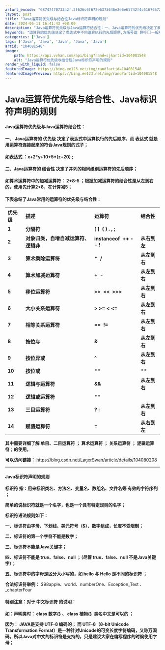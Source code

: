 ```yaml
---
arturl_encode: "68747470733a2f:2f626c6f672e6373646e2e6e65742f4c616765725377616e2f:61727469636c652f64657461696c732f313034303831353438"
layout: post
title: "Java运算符优先级与结合性Java标识符声明的规则"
date: 2024-06-11 16:41:43 +08:00
description: "Java运算符优先级与Java运算符结合性：一、Java运算符的优先级决定了表达式中运算执行的先后顺"
keywords: "运算符的优先级决定了表达式中不同运算执行的先后顺序,方括号运 算符[]一般用来改"
categories: ['Java']
tags: ['Java', 'Java', 'Java', 'Java', 'Java']
artid: "104081548"
image:
    path: https://api.vvhan.com/api/bing?rand=sj&artid=104081548
    alt: "Java运算符优先级与结合性Java标识符声明的规则"
render_with_liquid: false
featuredImage: https://bing.ee123.net/img/rand?artid=104081548
featuredImagePreview: https://bing.ee123.net/img/rand?artid=104081548
---
```


# Java运算符优先级与结合性、Java标识符声明的规则

#### **Java运算符优先级与Java运算符结合性：**

#### 一、 **Java运算符的 优先级 决定了表达式中运算执行的先后顺序，而 表达式 就是用运算符连接起来的符合Java规则的式子；**

**如表达式 ：x+2\*y+10+5\*(z+20) ;**

#### **二、Java运算符的 结合性 决定了并列的相同级别运算符的先后顺序；**

**如算术运算符中的加减运算符： 2+8-5 ；根据加减运算符的结合性是从左到右的，使用先计算2+8，在计算减5；**

#### 

#### **下表总结了Java常用的运算符的优先级与结合性：**

|  |  |  |  |
| --- | --- | --- | --- |
| **优先级** | **描述** | **运算符** | **结合性** |
| **1** | **分隔符** | **[ ]  ( ) . , ;** |  |
| **2** | **对象归类，自增自减运算符、逻辑非** | **instanceof  ++ -- !** | **从右到左** |
| **3** | **算术乘除运算符** | **\*  /** | **从左到右** |
| **4** | **算术加减运算符** | **+  -** | **从左到右** |
| **5** | **移位运算符** | **>>  <<  >>>** | **从左到右** |
| **6** | **大小关系运算符** | **> >= < <=** | **从左到右** |
| **7** | **相等关系运算符** | **==  !=** | **从左到右** |
| **8** | **按位与** | **&** | **从左到右** |
| **9** | **按位异或** | **^** | **从左到右** |
| **10** | **按位或** | **|** | **从左到右** |
| **11** | **逻辑与运算符** | **&&** | **从左到右** |
| **12** | **逻辑或运算符** | **||** | **从左到右** |
| **13** | **三目运算符** | **? :** | **从左到右** |
| **14** | **赋值运算符** | **=** | **从右到左** |

**其中需要详细了解 单目、二目运算符 ；
算术运算符 ；
关系运算符 ；
**逻辑运算符；的使用，****

****可以访问链接：****
<https://blog.csdn.net/LagerSwan/article/details/104080208>

---

#### **Java标识符声明的规则**

**标识符 指：用来标识类名、方法名、变量名、数组名、文件名等 有效的字符序列 ；**

**简单的说标识符就是一个名字，也是一个具有特定规则的名字；**

**标识符语法规则如下：**

**一、标识符由字母、下划线、美元符号（$）、数字组成，长度不受限制；**

**二、标识符的第一个字符不能是数字；**

**三、标识符不能是Java关键字；**

**四、标识符不能是 true、false、null ；（尽管 true、false、null 不是Java关键字）；**

**五、标识符中的字母是区分大小写的，如 hello 与 Hello 是不同的标识符 ；**

**合法标识符举例：**
$98apple、world、numberOne、Exception\_Test 、\_chapterFour

#### **特别注意：对于 中文标识符 的说明：**

**如：声明类时： class 数字{} 、 class 植物{}  类名中文是可以的 ；**

**因为：**
**JAVA是支持 UTF-8 编码的； 而 UTF-8（8-bit Unicode Transformation Format）是一种针对Unicode的可变长度字符编码，又称万国码。所以Java对中文的标识符是支持的，只是建议大家在编写程序的时候使用字母；**
